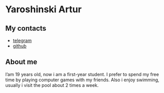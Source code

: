 # Yaroshinski Artur

## My contacts
- [telegram](https://t.me/artur_yaroshinski)
- [github](https://github.com/arturyaroshinski)

## About me
I’am 19 years old, now i am a first-year student.
I prefer to spend my free time by playing computer games with my friends.
Also i enjoy swimming, usually i visit the pool about 2 times a week.